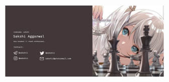 <p align="center">
  <img src="https://github.com/sakshiagrwal/sakshiagrwal/raw/main/main.jpg"><br>
</p>

<!-- ![GitHub Snake dark](https://raw.githubusercontent.com/sakshiagrwal/sakshiagrwal/output/github-snake-dark.svg#gh-dark-mode-only)
![GitHub Snake Light](https://raw.githubusercontent.com/sakshiagrwal/sakshiagrwal/output/github-snake.svg#gh-light-mode-only)

_generated with [Platane/snk](https://github.com/Platane/snk)_ -->
